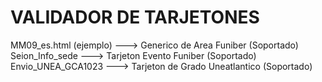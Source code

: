 # VALIDADOR DE TARJETONES

MM09_es.html (ejemplo) ---> Generico de Area Funiber (Soportado)
Seion_Info_sede ---> Tarjeton Evento Funiber (Soportado)
Envio_UNEA_GCA1023 ---> Tarjeton de Grado Uneatlantico (Soportado)
